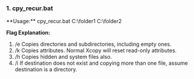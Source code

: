 <h3>1. cpy_recur.bat</h3>
**Usage:**
cpy_recur.bat C:\folder1 C:\folder2

__Flag Explanation:__
1. /e Copies directories and subdirectories, including empty ones.
1. /k Copies attributes. Normal Xcopy will reset read-only attributes.
1. /h Copies hidden and system files also.
1. /i If destination does not exist and copying more than one file, assume destination is a directory.
